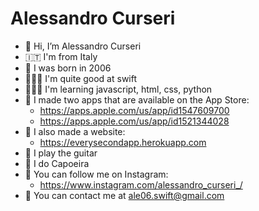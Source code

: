 # Alessandro Curseri
- 👋 Hi, I’m Alessandro Curseri
- 🇮🇹 I'm from Italy
- 🎂 I was born in 2006
- 👨🏼‍💻 I'm quite good at swift
- 👨🏼‍💻 I'm learning javascript, html, css, python
- 📱 I made two apps that are available on the App Store:
     - https://apps.apple.com/us/app/id1547609700
     - https://apps.apple.com/us/app/id1521344028
- 📲 I also made a website: 
     - https://everysecondapp.herokuapp.com
- 🎸 I play the guitar
- 🥋 I do Capoeira
- 📸 You can follow me on Instagram:
     - https://www.instagram.com/alessandro_curseri_/
- 📧 You can contact me at ale06.swift@gmail.com
